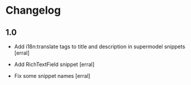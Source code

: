 # Changelog

## 1.0

- Add i18n:translate tags to title and description in supermodel snippets
  [erral]

- Add RichTextField snippet
  [erral]

- Fix some snippet names
  [erral]
